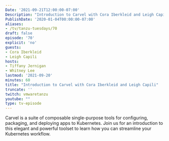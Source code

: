 ```yaml
---
Date: '2021-09-21T12:00:00-07:00'
Description: "Introduction to Carvel with Cora Iberkleid and Leigh Capili"
PublishDate: '2020-01-04T00:00:00-07:00'
aliases:
- /tv/tanzu-tuesdays/70
draft: false
episode: '70'
explicit: 'no'
guests:
- Cora Iberkleid
- Leigh Capili
hosts:
- Tiffany Jernigan
- Whitney Lee
lastmod: '2021-09-20'
minutes: 60
title: "Introduction to Carvel with Cora Iberkleid and Leigh Capili"
truncate: ''
twitch: vmwaretanzu
youtube: ""
type: tv-episode
---
```


Carvel is a suite of composable single-purpose tools for configuring, packaging, and deploying apps to Kubernetes. Join us for an introduction to this elegant and powerful toolset to learn how you can streamline your Kubernetes workflow.